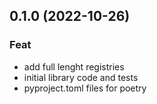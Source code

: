 ## 0.1.0 (2022-10-26)

### Feat

- add full lenght registries
- initial library code and tests
- pyproject.toml files for poetry
